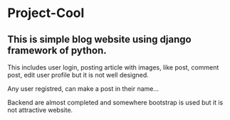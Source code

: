 # Project-Cool
<h2>This is simple blog website using django framework of python.</h2>
<p>This includes user login, posting article with images, like post, comment post, edit user profile but it is not well designed.</p>
<p>Any user registred, can make a post in their name...</p>
<p>Backend are almost completed and somewhere bootstrap is used but it is not attractive website.</p>
